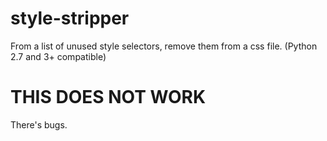 # style-stripper
From a list of unused style selectors, remove them from a css file. (Python 2.7 and 3+ compatible)


# THIS DOES NOT WORK

There's bugs.
